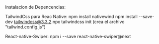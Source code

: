 Instalacion de Depencencias:

TailwindCss para Reac Native:
npm install nativewind
npm install --save-dev tailwindcss@3.3.2
npx tailwindcss init  (crea el archivo "tailwind.config.js")

React-native-Swiper:
npm i --save react-native-swiper@next